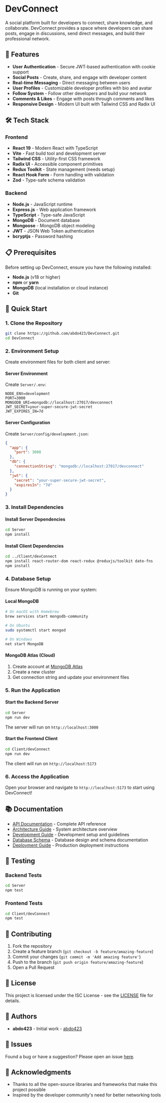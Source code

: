 # DevConnect

A social platform built for developers to connect, share knowledge, and collaborate. DevConnect provides a space where developers can share posts, engage in discussions, send direct messages, and build their professional network.

## 🚀 Features

- **User Authentication** - Secure JWT-based authentication with cookie support
- **Social Posts** - Create, share, and engage with developer content
- **Real-time Messaging** - Direct messaging between users 
- **User Profiles** - Customizable developer profiles with bio and avatar
- **Follow System** - Follow other developers and build your network
- **Comments & Likes** - Engage with posts through comments and likes
- **Responsive Design** - Modern UI built with Tailwind CSS and Radix UI

## 🛠️ Tech Stack

### Frontend
- **React 19** - Modern React with TypeScript
- **Vite** - Fast build tool and development server
- **Tailwind CSS** - Utility-first CSS framework
- **Radix UI** - Accessible component primitives
- **Redux Toolkit** - State management (needs setup)
- **React Hook Form** - Form handling with validation
- **Zod** - Type-safe schema validation

### Backend
- **Node.js** - JavaScript runtime
- **Express.js** - Web application framework
- **TypeScript** - Type-safe JavaScript
- **MongoDB** - Document database
- **Mongoose** - MongoDB object modeling
- **JWT** - JSON Web Token authentication
- **bcryptjs** - Password hashing

## 📋 Prerequisites

Before setting up DevConnect, ensure you have the following installed:

- **Node.js** (v18 or higher)
- **npm** or **yarn**
- **MongoDB** (local installation or cloud instance)
- **Git**

## 🚀 Quick Start

### 1. Clone the Repository

```bash
git clone https://github.com/abdo423/DevConnect.git
cd DevConnect
```

### 2. Environment Setup

Create environment files for both client and server:

#### Server Environment
Create `Server/.env`:
```env
NODE_ENV=development
PORT=3000
MONGODB_URI=mongodb://localhost:27017/devconnect
JWT_SECRET=your-super-secure-jwt-secret
JWT_EXPIRES_IN=7d
```

#### Server Configuration
Create `Server/config/development.json`:
```json
{
  "app": {
    "port": 3000
  },
  "db": {
    "connectionString": "mongodb://localhost:27017/devconnect"
  },
  "jwt": {
    "secret": "your-super-secure-jwt-secret",
    "expiresIn": "7d"
  }
}
```

### 3. Install Dependencies

#### Install Server Dependencies
```bash
cd Server
npm install
```

#### Install Client Dependencies
```bash
cd ../Client/devConnect
npm install react-router-dom react-redux @reduxjs/toolkit date-fns
npm install
```

### 4. Database Setup

Ensure MongoDB is running on your system:

#### Local MongoDB
```bash
# On macOS with Homebrew
brew services start mongodb-community

# On Ubuntu
sudo systemctl start mongod

# On Windows
net start MongoDB
```

#### MongoDB Atlas (Cloud)
1. Create account at [MongoDB Atlas](https://www.mongodb.com/cloud/atlas)
2. Create a new cluster
3. Get connection string and update your environment files

### 5. Run the Application

#### Start the Backend Server
```bash
cd Server
npm run dev
```
The server will run on `http://localhost:3000`

#### Start the Frontend Client
```bash
cd Client/devConnect
npm run dev
```
The client will run on `http://localhost:5173`

### 6. Access the Application

Open your browser and navigate to `http://localhost:5173` to start using DevConnect!

## 📚 Documentation

- [API Documentation](./docs/API.md) - Complete API reference
- [Architecture Guide](./docs/ARCHITECTURE.md) - System architecture overview
- [Development Guide](./docs/DEVELOPMENT.md) - Development setup and guidelines
- [Database Schema](./docs/DATABASE.md) - Database design and schema documentation
- [Deployment Guide](./docs/DEPLOYMENT.md) - Production deployment instructions

## 🧪 Testing

### Backend Tests
```bash
cd Server
npm test
```

### Frontend Tests
```bash
cd Client/devConnect
npm test
```

## 🤝 Contributing

1. Fork the repository
2. Create a feature branch (`git checkout -b feature/amazing-feature`)
3. Commit your changes (`git commit -m 'Add amazing feature'`)
4. Push to the branch (`git push origin feature/amazing-feature`)
5. Open a Pull Request

## 📝 License

This project is licensed under the ISC License - see the [LICENSE](LICENSE) file for details.

## 👥 Authors

- **abdo423** - Initial work - [abdo423](https://github.com/abdo423)

## 🐛 Issues

Found a bug or have a suggestion? Please open an issue [here](https://github.com/abdo423/DevConnect/issues).

## 🙏 Acknowledgments

- Thanks to all the open-source libraries and frameworks that make this project possible
- Inspired by the developer community's need for better networking tools